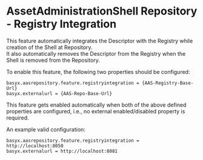 # AssetAdministrationShell Repository - Registry Integration
This feature automatically integrates the Descriptor with the Registry while creation of the Shell at Repository. <br>
It also automatically removes the Descriptor from the Registry when the Shell is removed from the Repository. 

To enable this feature, the following two properties should be configured:

```
basyx.aasrepository.feature.registryintegration = {AAS-Registry-Base-Url}
basyx.externalurl = {AAS-Repo-Base-Url}
```

This feature gets enabled automatically when both of the above defined properties are configured, i.e., no external enabled/disabled property is required.

An example valid configuration:

```
basyx.aasrepository.feature.registryintegration = http://localhost:8050
basyx.externalurl = http://localhost:8081
```

